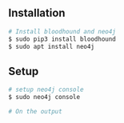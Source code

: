 ## **Installation**

```powershell
# Install bloodhound and neo4j
$ sudo pip3 install bloodhound
$ sudo apt install neo4j
```

## **Setup**

```powershell
# setup neo4j console
$ sudo neo4j console

# On the output

```

